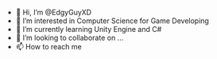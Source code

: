 - 👋 Hi, I’m @EdgyGuyXD
- 👀 I’m interested in Computer Science for Game Developing
- 🌱 I’m currently learning Unity Engine and C#
- 💞️ I’m looking to collaborate on ...
- 📫 How to reach me 

<!---
EdgyGuyXD/EdgyGuyXD is a ✨ special ✨ repository because its `README.md` (this file) appears on your GitHub profile.
You can click the Preview link to take a look at your changes.
--->
